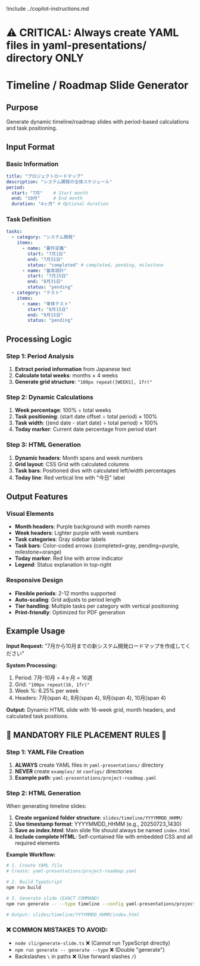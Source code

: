 !include ../copilot-instructions.md

# ⚠️ CRITICAL: Always create YAML files in yaml-presentations/ directory ONLY

# Timeline / Roadmap Slide Generator

## Purpose
Generate dynamic timeline/roadmap slides with period-based calculations and task positioning.

## Input Format

### Basic Information
```yaml
title: "プロジェクトロードマップ"
description: "システム開発の全体スケジュール"
period:
  start: "7月"    # Start month
  end: "10月"     # End month  
  duration: "4ヶ月" # Optional duration
```

### Task Definition
```yaml
tasks:
  - category: "システム開発"
    items:
      - name: "要件定義"
        start: "7月1日"
        end: "7月31日"
        status: "completed" # completed, pending, milestone
      - name: "基本設計"
        start: "7月15日"
        end: "8月31日"
        status: "pending"
  - category: "テスト"
    items:
      - name: "単体テスト"
        start: "8月15日"
        end: "9月15日"
        status: "pending"
```

## Processing Logic

### Step 1: Period Analysis
1. **Extract period information** from Japanese text
2. **Calculate total weeks**: months × 4 weeks
3. **Generate grid structure**: `"100px repeat([WEEKS], 1fr)"`

### Step 2: Dynamic Calculations
1. **Week percentage**: 100% ÷ total weeks
2. **Task positioning**: (start date offset ÷ total period) × 100%
3. **Task width**: ((end date - start date) ÷ total period) × 100%
4. **Today marker**: Current date percentage from period start

### Step 3: HTML Generation
1. **Dynamic headers**: Month spans and week numbers
2. **Grid layout**: CSS Grid with calculated columns
3. **Task bars**: Positioned divs with calculated left/width percentages
4. **Today line**: Red vertical line with "今日" label

## Output Features

### Visual Elements
- **Month headers**: Purple background with month names
- **Week headers**: Lighter purple with week numbers
- **Task categories**: Gray sidebar labels
- **Task bars**: Color-coded arrows (completed=gray, pending=purple, milestone=orange)
- **Today marker**: Red line with arrow indicator
- **Legend**: Status explanation in top-right

### Responsive Design
- **Flexible periods**: 2-12 months supported
- **Auto-scaling**: Grid adjusts to period length
- **Tier handling**: Multiple tasks per category with vertical positioning
- **Print-friendly**: Optimized for PDF generation

## Example Usage

**Input Request:**
"7月から10月までの新システム開発ロードマップを作成してください"

**System Processing:**
1. Period: 7月-10月 = 4ヶ月 = 16週
2. Grid: `"100px repeat(16, 1fr)"`
3. Week %: 6.25% per week
4. Headers: 7月(span 4), 8月(span 4), 9月(span 4), 10月(span 4)

**Output:** 
Dynamic HTML slide with 16-week grid, month headers, and calculated task positions.

## 🚨 MANDATORY FILE PLACEMENT RULES 🚨

### Step 1: YAML File Creation
1. **ALWAYS** create YAML files in `yaml-presentations/` directory
2. **NEVER** create `examples/` or `configs/` directories
3. **Example path**: `yaml-presentations/project-roadmap.yaml`

### Step 2: HTML Generation
When generating timeline slides:
1. **Create organized folder structure**: `slides/timeline/YYYYMMDD_HHMM/`
2. **Use timestamp format**: YYYYMMDD_HHMM (e.g., 20250723_1430)
3. **Save as index.html**: Main slide file should always be named `index.html`
4. **Include complete HTML**: Self-contained file with embedded CSS and all required elements

**Example Workflow:**
```bash
# 1. Create YAML file
# Create: yaml-presentations/project-roadmap.yaml

# 2. Build TypeScript
npm run build

# 3. Generate slide (EXACT COMMAND)
npm run generate -- --type timeline --config yaml-presentations/project-roadmap.yaml

# Output: slides/timeline/YYYYMMDD_HHMM/index.html
```

### ❌ COMMON MISTAKES TO AVOID:
- `node cli/generate-slide.ts` ❌ (Cannot run TypeScript directly)
- `npm run generate -- generate --type` ❌ (Double "generate")
- Backslashes `\` in paths ❌ (Use forward slashes `/`)